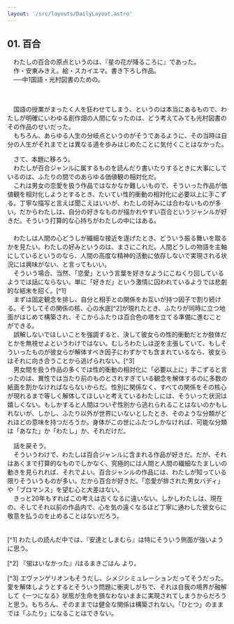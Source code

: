 ```yaml
---
layout: '/src/layouts/DailyLayout.astro'
---
```


## 01. 百合

　わたしの百合の原点というのは、『星の花が降るころに』であった。
<br>　作・安東みきえ。絵・スカイエマ。書き下ろし作品。
<br>　──中1国語・光村図書のための。

<br>
<br>　国語の授業がまったく人を狂わせてしまう、というのは本当にあるもので、わたしが明確にいわゆる創作畑の人間になったのは、どう考えてみても光村図書のその作品のせいだった。
<br>　もちろん、あらゆる人生の分岐点というのがそうであるように、その当時は自分の人生がそれまでとは異なる道を歩みはじめたことに気付くことはなかった。

　さて、本題に移ろう。
<br>　わたしが百合ジャンルに属するものを読んだり書いたりするときに大事にしているのは、ふたりの間でのあらゆる価値観の相対化だ。
<br>　これは男女の恋愛を扱う作品ではなかなか難しいもので、そういった作品が価値観を相対化しようとするとき、たいてい性的衝動の相対化に必要以上に手こずる。丁寧な描写と言えば聞こえはいいが、わたしの好みには合わないものが多い。だからわたしは、自分の好きなものが描かれやすい百合というジャンルが好きだ。そういう打算的な心持ちがわたしの中にはある。
<br>　
<br>　わたしは人間の心どうしが繊細な接近を遂げたとき、どういう振る舞いを取るかを見たい。わたしの好みというのは、まさにこれだ。人間どうしの物語を主軸にしているというのなら、人間の高度な精神的活動に依存しないで実現される状況には興味がない、と言ってもいい。
<br>　そういう場合、当然、「恋愛」という言葉を好きなようにこねくり回しているようでは話にならない。単に「好きだ」という激情に囚われているようでは悲劇的な結末を招く。[^1]
<br>　まずは固定観念を排し、自分と相手との関係をお互いが持つ因子で割り続ける。そうしてその関係の核、心の水底[^2]が現れたとき、ふたりが同時に立つ地面がはじめて構築され、そこからふたりは百合色の塔を立てる準備に進むことができる。
<br>　誤解しないでほしいことを強調すると、決して彼女らの性的衝動だとか肢体だとかを無視せよというわけではない。むしろわたしは逆を主張していて、もしそういったものが彼女らが解体すべき因子にわずかでも含まれているなら、彼女らはそれに向き合うことから逃げられない。[^3]
<br>　男女間を扱う作品の多くでは性的衝動の相対化に「必要以上に」手こずると言ったのは、異性では当たり前のものとされすぎている観念を解体するのに多数の紙面を割かなければならないからだ。性別に関係なく、すべての関係をその核心が現れるまで等しく解体してほしいと考えているわたしには、そういった状況は嬉しくない。もしかすると人間はついぞ性別から逃れられることはないのかもしれないが、しかし、ふたり以外が世界にいないとしたとき、そのような分類がどれほどの意味を持つだろうか。身体がこの世にふたつしかなければ、可能な分類は「あなた」か「わたし」か、それだけだ。

　話を戻そう。
<br>　そういうわけで、わたしは百合ジャンルに含まれる作品が好きだ。だが、それはあくまで打算的なものでしかなく、究極的には人間と人間の繊細なたましいの動きを見られれば、それでよい。百合ジャンルの作品には、わたしが知っている限りそういうものが多い。だから百合が好きだ。「恋愛が排された男女バディ」や「ブロマンス」を望む心と大差はない。
<br>　きっと20年もすればこの考えは古くなるに違いない。しかしわたしは、現在の、そしてそれ以前の作品内で、心を気の遠くなるほど丁寧に通わした彼女らに敬意を払うのを止めることはないだろう。
<br>　

[^1] わたしの読んだ中では、『安達としまむら』は特にそういう側面が強いように思う。

[^2] 『蛍はいなかった』/はるまきごはん より。

[^3] エヴァンゲリオンもそうだし、シメジシミュレーションだってそうだった。愛を解体しようとするとそういう問題に衝突しがちで、それは自我の境界が融解して《一つになる》状態が生命を損なわないままに実現されてしまうからだろうと思う。もちろん、そのままでは健全な関係は構築されない。「ひとつ」のままでは「ふたり」になることはできない。